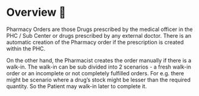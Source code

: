 # Overview 📝

Pharmacy Orders are those Drugs prescribed by the medical officer in the PHC / Sub Center or drugs prescribed by any external doctor. There is an automatic creation of the Pharmacy order if the prescription is created within the PHC. 

On the other hand, the Pharmacist creates the order manually if there is a walk-in. The walk-in can be sub divided into 2 scenarios - a fresh walk-in order or an incomplete or not completely fulfilled orders. For e.g. there might be scenario where a drug’s stock might be lesser than the required quantity. So the Patient may walk-in later to complete it.
